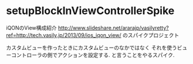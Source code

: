 setupBlockInViewControllerSpike
===============================

iQONのView構成紹介
http://www.slideshare.net/ararajp/vasilyretty?ref=http://tech.vasily.jp/2013/09/ios_iqon_view/
のスパイクプロジェクト

カスタムビューを作ったときにカスタムビューのなかではなく
それを使うビューコントローラの側でアクションを設定する.
と言うことをやるスパイク.

